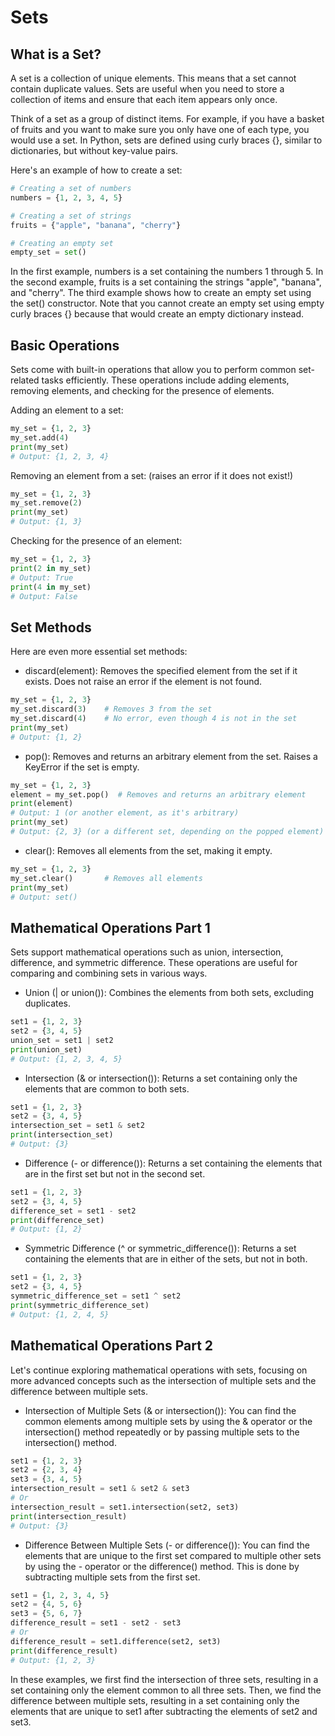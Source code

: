 # Sets

## What is a Set?

A set is a collection of unique elements. This means that a set cannot contain duplicate values. Sets are useful when you need to store a collection of items and ensure that each item appears only once.

Think of a set as a group of distinct items. For example, if you have a basket of fruits and you want to make sure you only have one of each type, you would use a set. In Python, sets are defined using curly braces {}, similar to dictionaries, but without key-value pairs.

Here's an example of how to create a set:
```python
# Creating a set of numbers
numbers = {1, 2, 3, 4, 5}

# Creating a set of strings
fruits = {"apple", "banana", "cherry"}

# Creating an empty set
empty_set = set()
```
In the first example, numbers is a set containing the numbers 1 through 5. In the second example, fruits is a set containing the strings "apple", "banana", and "cherry". The third example shows how to create an empty set using the set() constructor. Note that you cannot create an empty set using empty curly braces {} because that would create an empty dictionary instead.

## Basic Operations
Sets come with built-in operations that allow you to perform common set-related tasks efficiently. These operations include adding elements, removing elements, and checking for the presence of elements.

Adding an element to a set:
```python
my_set = {1, 2, 3}
my_set.add(4)
print(my_set)
# Output: {1, 2, 3, 4}
```
Removing an element from a set: (raises an error if it does not exist!)
```python
my_set = {1, 2, 3}
my_set.remove(2)
print(my_set)
# Output: {1, 3}
```
Checking for the presence of an element:
```python
my_set = {1, 2, 3}
print(2 in my_set)
# Output: True
print(4 in my_set)
# Output: False
```
## Set Methods
Here are even more essential set methods:

- discard(element): Removes the specified element from the set if it exists. Does not raise an error if the element is not found.
```python
my_set = {1, 2, 3}
my_set.discard(3)    # Removes 3 from the set
my_set.discard(4)    # No error, even though 4 is not in the set
print(my_set)
# Output: {1, 2}
```
- pop(): Removes and returns an arbitrary element from the set. Raises a KeyError if the set is empty.
```python
my_set = {1, 2, 3}
element = my_set.pop()  # Removes and returns an arbitrary element
print(element)
# Output: 1 (or another element, as it's arbitrary)
print(my_set)
# Output: {2, 3} (or a different set, depending on the popped element)
```
- clear(): Removes all elements from the set, making it empty.
```python
my_set = {1, 2, 3}
my_set.clear()       # Removes all elements
print(my_set)
# Output: set()
```
## Mathematical Operations Part 1

Sets support mathematical operations such as union, intersection, difference, and symmetric difference. These operations are useful for comparing and combining sets in various ways.

- Union (| or union()): Combines the elements from both sets, excluding duplicates.
```python
set1 = {1, 2, 3}
set2 = {3, 4, 5}
union_set = set1 | set2
print(union_set)
# Output: {1, 2, 3, 4, 5}
```
- Intersection (& or intersection()): Returns a set containing only the elements that are common to both sets.
```python
set1 = {1, 2, 3}
set2 = {3, 4, 5}
intersection_set = set1 & set2
print(intersection_set)
# Output: {3}
```
- Difference (- or difference()): Returns a set containing the elements that are in the first set but not in the second set.
```python
set1 = {1, 2, 3}
set2 = {3, 4, 5}
difference_set = set1 - set2
print(difference_set)
# Output: {1, 2}
```
- Symmetric Difference (^ or symmetric_difference()): Returns a set containing the elements that are in either of the sets, but not in both.
```python
set1 = {1, 2, 3}
set2 = {3, 4, 5}
symmetric_difference_set = set1 ^ set2
print(symmetric_difference_set)
# Output: {1, 2, 4, 5}
```
## Mathematical Operations Part 2

Let's continue exploring mathematical operations with sets, focusing on more advanced concepts such as the intersection of multiple sets and the difference between multiple sets.

- Intersection of Multiple Sets (& or intersection()): You can find the common elements among multiple sets by using the & operator or the intersection() method repeatedly or by passing multiple sets to the intersection() method.
```python
set1 = {1, 2, 3}
set2 = {2, 3, 4}
set3 = {3, 4, 5}
intersection_result = set1 & set2 & set3
# Or
intersection_result = set1.intersection(set2, set3)
print(intersection_result)
# Output: {3}
```
- Difference Between Multiple Sets (- or difference()): You can find the elements that are unique to the first set compared to multiple other sets by using the - operator or the difference() method. This is done by subtracting multiple sets from the first set.
```python
set1 = {1, 2, 3, 4, 5}
set2 = {4, 5, 6}
set3 = {5, 6, 7}
difference_result = set1 - set2 - set3
# Or
difference_result = set1.difference(set2, set3)
print(difference_result)
# Output: {1, 2, 3}
```
In these examples, we first find the intersection of three sets, resulting in a set containing only the element common to all three sets. Then, we find the difference between multiple sets, resulting in a set containing only the elements that are unique to set1 after subtracting the elements of set2 and set3.

